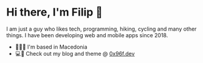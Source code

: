 # Hi there, I'm Filip 👋

I am just a guy who likes tech, programming, hiking, cycling and many other things. I have been developing web and mobile apps since 2018.

- 📍🇲🇰 I'm based in Macedonia
- 💻🎨 Check out my blog and theme @ [0x96f.dev](https://0x96f.dev)
